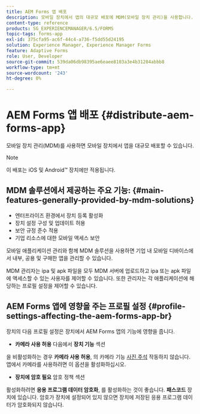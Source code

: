 ```yaml
---
title: AEM Forms 앱 배포
description: 모바일 장치에서 앱의 대규모 배포에 MDM(모바일 장치 관리)을 사용합니다.
content-type: reference
products: SG_EXPERIENCEMANAGER/6.5/FORMS
topic-tags: forms-app
exl-id: 375cfa95-ac6f-44c4-a736-f5dd55d24195
solution: Experience Manager, Experience Manager Forms
feature: Adaptive Forms
role: User, Developer
source-git-commit: 539da06db98395ae6eaee8103a3e4b31204abbb8
workflow-type: tm+mt
source-wordcount: '243'
ht-degree: 0%

---
```


# AEM Forms 앱 배포 {#distribute-aem-forms-app}

모바일 장치 관리(MDM)를 사용하면 모바일 장치에서 앱을 대규모 배포할 수 있습니다.

>[!NOTE]
>
>이 배포는 iOS 및 Android™ 장치에만 적용됩니다.

## MDM 솔루션에서 제공하는 주요 기능: {#main-features-generally-provided-by-mdm-solutions}

* 엔터프라이즈 환경에서 장치 등록 활성화
* 장치 설정 구성 및 업데이트 허용
* 보안 규정 준수 적용
* 기업 리소스에 대한 모바일 액세스 보안

모바일 애플리케이션 관리와 함께 MDM 솔루션을 사용하면 기업 내 모바일 디바이스에서 내부, 공용 및 구매한 앱을 관리할 수 있습니다.

MDM 관리자는 ipa 및 apk 파일을 모두 MDM 서버에 업로드하고 ipa 또는 apk 파일에 액세스할 수 있는 사용자를 제어할 수 있습니다. 또한 관리자는 각 애플리케이션에 해당하는 프로필 설정을 제어할 수 있습니다.

## AEM Forms 앱에 영향을 주는 프로필 설정 {#profile-settings-affecting-the-aem-forms-app-br}

장치의 다음 프로필 설정은 장치에서 AEM Forms 앱의 기능에 영향을 줍니다.

* **카메라 사용 허용** 다음에서 **장치 기능** 섹션

을 비활성화하는 경우 **카메라 사용 허용**, 의 카메라 기능 [사진 주석](/help/forms/using/add-attachments.md) 작동하지 않습니다. 앱에서 카메라를 사용하려면 이 옵션을 활성화하십시오.

* **장치에 암호 필요** 암호 정책 섹션

활성화하려면 **응용 프로그램 데이터 암호화**, 를 활성화하는 것이 좋습니다. **패스코드** 장치에 있습니다. 암호가 장치에 설정되어 있지 않으면 장치에 저장된 응용 프로그램 데이터가 암호화되지 않습니다.
